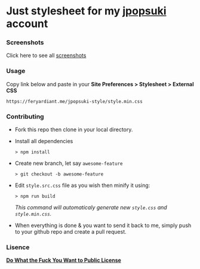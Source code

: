 # Just stylesheet for my [jpopsuki](http://jpopsuki.eu) account

### Screenshots

Click here to see all [screenshots](http://feryardiant.me/jpopsuki-style)

### Usage

Copy link below and paste in your **Site Preferences > Stylesheet > External CSS**

```
https://feryardiant.me/jpopsuki-style/style.min.css
```

### Contributing

- Fork this repo then clone in your local directory.
- Install all dependencies

  ```
  > npm install
  ```

- Create new branch, let say `awesome-feature`

  ```
  > git checkout -b awesome-feature
  ```

- Edit `style.src.css` file as you wish then minify it using:

  ```
  > npm run build
  ```

  _This command will automaticaly generate new `style.css` and `style.min.css`._

- When everything is done & you want to send it back to me, simply push to your github repo and create a pull request.

### Lisence

[**Do What the Fuck You Want to Public License**](http://www.wtfpl.net)
